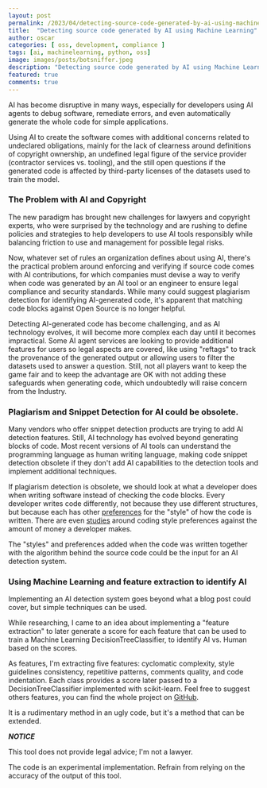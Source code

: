 ```yaml
---
layout: post
permalink: /2023/04/detecting-source-code-generated-by-ai-using-machine-learning.html
title:  "Detecting source code generated by AI using Machine Learning"
author: oscar
categories: [ oss, development, compliance ]
tags: [ai, machinelearning, python, oss]
image: images/posts/botsniffer.jpeg
description: "Detecting source code generated by AI using Machine Learning"
featured: true
comments: true
---
```


AI has become disruptive in many ways, especially for developers using AI agents to debug software, remediate errors, and even automatically generate the whole code for simple applications.

Using AI to create the software comes with additional concerns related to undeclared obligations, mainly for the lack of clearness around definitions of copyright ownership, an undefined legal figure of the service provider (contractor services vs. tooling), and the still open questions if the generated code is affected by third-party licenses of the datasets used to train the model.

### The Problem with AI and Copyright
The new paradigm has brought new challenges for lawyers and copyright experts, who were surprised by the technology and are rushing to define policies and strategies to help developers to use AI tools responsibly while balancing friction to use and management for possible legal risks.

Now, whatever set of rules an organization defines about using AI, there's the practical problem around enforcing and verifying if source code comes with AI contributions, for which companies must devise a way to verify when code was generated by an AI tool or an engineer to ensure legal compliance and security standards.
While many could suggest plagiarism detection for identifying AI-generated code, it's apparent that matching code blocks against Open Source is no longer helpful.

Detecting AI-generated code has become challenging, and as AI technology evolves, it will become more complex each day until it becomes impractical. Some AI agent services are looking to provide additional features for users so legal aspects are covered, like using "reftags" to track the provenance of the generated output or allowing users to filter the datasets used to answer a question. Still, not all players want to keep the game fair and to keep the advantage are OK with not adding these safeguards when generating code, which undoubtedly will raise concern from the Industry.

### Plagiarism and Snippet Detection for AI could be obsolete.
Many vendors who offer snippet detection products are trying to add AI detection features. Still, AI technology has evolved beyond generating blocks of code. Most recent versions of AI tools can understand the programming language as human writing language, making code snippet detection obsolete if they don't add AI capabilities to the detection tools and implement additional techniques.

If plagiarism detection is obsolete, we should look at what a developer does when writing software instead of checking the code blocks. Every developer writes code differently, not because they use different structures, but because each has other [preferences](https://insanelab.com/blog/notes/spaces-vs-tabs/) for the "style" of how the code is written. There are even [studies](https://stackoverflow.blog/2017/06/15/developers-use-spaces-make-money-use-tabs/) around coding style preferences against the amount of money a developer makes.

The "styles" and preferences added when the code was written together with the algorithm behind the source code could be the input for an AI detection system.

### Using Machine Learning and feature extraction to identify AI
Implementing an AI detection system goes beyond what a blog post could cover, but simple techniques can be used.

While researching, I came to an idea about implementing a "feature extraction" to later generate a score for each feature that can be used to train a Machine Learning DecisionTreeClassifier, to identify AI vs. Human based on the scores.

As features, I'm extracting five features: cyclomatic complexity, style guidelines consistency, repetitive patterns, comments quality, and code indentation. Each class provides a score later passed to a DecisionTreeClassifier implemented with scikit-learn. Feel free to suggest others features, you can find the whole project on [GitHub](https://github.com/oscarvalenzuelab/botsniffer).

It is a rudimentary method in an ugly code, but it's a method that can be extended.

***NOTICE***

This tool does not provide legal advice; I'm not a lawyer.

The code is an experimental implementation. Refrain from relying on the accuracy of the output of this tool.